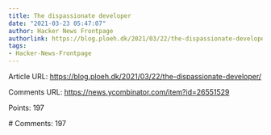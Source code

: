 ```yaml
---
title: The dispassionate developer
date: "2021-03-23 05:47:07"
author: Hacker News Frontpage
authorlink: https://blog.ploeh.dk/2021/03/22/the-dispassionate-developer/
tags:
- Hacker-News-Frontpage
---
```


<p>Article URL: <a href="https://blog.ploeh.dk/2021/03/22/the-dispassionate-developer/">https://blog.ploeh.dk/2021/03/22/the-dispassionate-developer/</a></p>
<p>Comments URL: <a href="https://news.ycombinator.com/item?id=26551529">https://news.ycombinator.com/item?id=26551529</a></p>
<p>Points: 197</p>
<p># Comments: 197</p>
